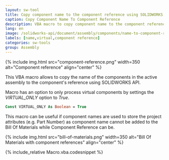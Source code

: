 ```yaml
---
layout: sw-tool
title: Copy component name to the component reference using SOLIDWORKS API
caption: Copy Component Name To Component Reference
description: VBA macro to copy component name to the component reference using SOLIDWORKS with an ability to filter virtual components only
lang: en
image: /solidworks-api/document/assembly/components/name-to-component-reference/component-reference.png
labels: [name,virtual,component reference]
categories: sw-tools
group: Assembly
---
```

{% include img.html src="component-reference.png" width=350 alt="Component reference" align="center" %}

This VBA macro allows to copy the name of the components in the active assembly to the component's reference using SOLIDWORKS API.

Macro has an option to only process virtual components by settings the *VIRTUAL_ONLY* option to *True*.

~~~ vb
Const VIRTUAL_ONLY As Boolean = True
~~~

This macro can be useful if component names are used to store the project attributes (e.g. Part Number) as component name cannot be added to the Bill Of Materials while Component Reference can be.

{% include img.html src="bill-of-materials.png" width=350 alt="Bill Of Materials with component references" align="center" %}

{% include_relative Macro.vba.codesnippet %}
